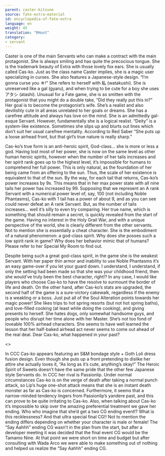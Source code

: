 ```yaml
---
parent: caster-kitsune
source: fate-extra-material
id: encyclopedia-of-fate-extra
language: en
weight: 45
translation: "RHuot"
category:
- servant
---
```


Caster is one of the main Servants who can make a contract with the main protagonist.
She is always smiling and has quite the precocious tongue. She is the trademark beauty of Extra with those lovely fox ears. She is usually called Cas-ko.
Just as the class name Caster implies, she is a magic user specializing in curses. She also features a Japanese-style design. “I’m gonna curse you ☆!”
She refers to herself with 私 (watakushi). She is unreserved like a gal (gyaru), and when trying to be cute for a boy she uses アタシ (atashi).
Unusual for a Fate game, she is so smitten with the protagonist that you might do a double take,
“Did they really put this in?”
Her goal is to become the protagonist’s wife. She’s a realist and also devilishly cute in all areas unrelated to her goals or dreams.
She has a carefree attitude and always has love on the mind. She is an admittedly gal-esque Servant. However, fundamentally she is a logical realist. “Deity” is a system-like existence. Sometimes she slips up and blurts out lines which don’t suit her usual carefree mentality.
According to Red Saber “She puts up a loose airhead front, but that girl’s true nature is really sharp.”

Cas-ko’s true form is an anti-heroic spirit, God-class… she is more or less a god.
Having lost most of her power, she is now on the same level as other human heroic spirits, however when the number of her tails increases and her spirit rank goes up to the highest level, it’s impossible for humans to comprehend her full power. This is only natural, as the foundation of her being came from an offering to the sun. Thus, the scale of her existence is equivalent to that of the sun.
By the way, for each tail that returns, Cas-ko’s power increases by 9x. This means that in her max power state with all nine tails her power has increased by 99.
Supposing that we represent an A rank Servant with a numerical power level of, say, 100 (not including Noble Phantasms), Cas-ko with 1 tail has a power of about 9, and as you can see could never defeat an A rank Servant. But, as the number of tails increases… well it’s silly to even try comparing.
Her true name, which is something that should remain a secret, is quickly revealed from the start of the game. Having no interest in the Holy Grail War, and with a unique perspective of the world, she is clearly different from the other servants. Not to mention she is essentially a cheat character. She is the embodiment of a natural phenomenon: a god-class spirit. Why does she posses such a low spirit rank in game? Why does her behavior mimic that of humans? Please refer to her Special My Room to find out.

Despite being such a great god-class spirit, in the game she is the weakest Servant. With her paper thin armor and inability to use Noble Phantasms it’s an easy game-over if you let your guard down. I understand, I understand, if only the setting had been made so that she was your childhood friend, then she would’ve truly been the best character, right!?
In any case, I would like players who choose Cas-ko to have the resolve to surmount the border of life and death.
On the other hand, after Cas-ko’s stats are upgraded, the second half of the game is a sure-victory cakewalk, regardless if the enemy is a weakling or a boss. Just put all of the Soul Alteration points towards her magic power!
She likes trips to hot spring resorts (but not hot spring baths), and love-filled cooking (at least while doing the cooking), and giving presents to herself.
She hates dogs, only somewhat handsome guys, and people who disrupt her time alone with her Master.
She’s not too fond of loveable 100% airhead characters. She seems to have well learned the lesson that her half-baked airhead act never seems to come out ahead of the real deal.
Dear Cas-ko, what happened in your past?

<>

In CCC Cas-ko appears featuring an S&M bondage style + Goth Loli dress fusion design. Even though she puts up a front pretending to dislike her attire she actually loves it, “As long as it’s cute, anything’s okay!”
The Heroic Spirit of Sweets doesn’t have the same pride that the other few Japanese style Servants do.
In CCC her rival is Passionlip.
Under normal circumstances Cas-ko is on the verge of death after taking a normal punch attack, so Lip’s huge one-shot attack means that she is an instant death monster as far as Cas-ko is concerned.
Furthermore, it seems that a narrow-minded tendency lingers from Passionlip’s yandere past, and this can prove to be quite irritating to Cas-ko.
Also, when talking about Cas-ko it’s impossible to skip over the amazing preferential treatment we gave her ending.
Who who imagine that she’d get a two CG ending event!? What is this recklessness?
And that ultra special final CG!!
Not to mention the ending differs depending on whether your character is male or female!
The “Say Aahhh” ending CG wasn’t in the plan from the start, but after a developer meeting it was decided that the final event CG would be the Tamamo Nine.
At that point we were short on time and budget but after consulting with Wada Arco we were able to make something out of nothing and helped us realize the “Say Aahhh” ending CG.
